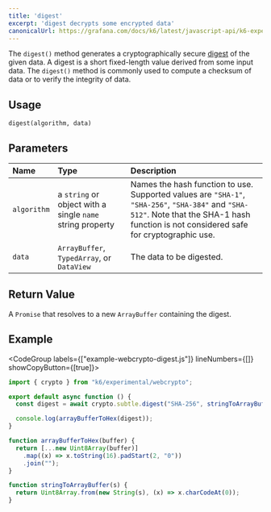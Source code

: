 ```yaml
---
title: 'digest'
excerpt: 'digest decrypts some encrypted data'
canonicalUrl: https://grafana.com/docs/k6/latest/javascript-api/k6-experimental/webcrypto/subtlecrypto/digest/
---
```


The `digest()` method generates a cryptographically secure [digest](https://developer.mozilla.org/en-US/docs/Glossary/Digest) of the given data. A digest is a short fixed-length value derived from some input data. The `digest()` method is commonly used to compute a checksum of data or to verify the integrity of data.

## Usage

```
digest(algorithm, data)
```

## Parameters

| Name        | Type                                                      | Description                                                                                                                                                                               |
| :---------- | :-------------------------------------------------------- | :---------------------------------------------------------------------------------------------------------------------------------------------------------------------------------------- |
| `algorithm` | a `string` or object with a single `name` string property | Names the hash function to use. Supported values are `"SHA-1"`, `"SHA-256"`, `"SHA-384"` and `"SHA-512"`. Note that the SHA-1 hash function is not considered safe for cryptographic use. |
| `data`      | `ArrayBuffer`, `TypedArray`, or `DataView`                | The  data to be digested.                                                                                                                                                                 |

## Return Value

A `Promise` that resolves to a new `ArrayBuffer` containing the digest.

## Example

<CodeGroup labels={["example-webcrypto-digest.js"]} lineNumbers={[]} showCopyButton={[true]}>

```javascript
import { crypto } from "k6/experimental/webcrypto";

export default async function () {
  const digest = await crypto.subtle.digest("SHA-256", stringToArrayBuffer("Hello, world!"));

  console.log(arrayBufferToHex(digest));
}

function arrayBufferToHex(buffer) {
  return [...new Uint8Array(buffer)]
    .map((x) => x.toString(16).padStart(2, "0"))
    .join("");
}

function stringToArrayBuffer(s) {
  return Uint8Array.from(new String(s), (x) => x.charCodeAt(0));
}
```

</CodeGroup>